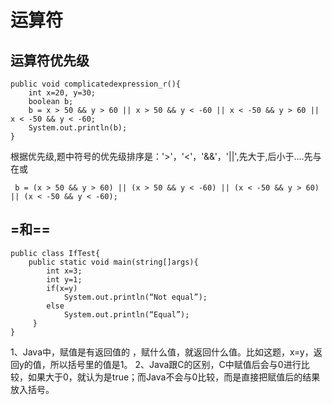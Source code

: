 # 运算符
## 运算符优先级
```
public void complicatedexpression_r(){
    int x=20, y=30;
    boolean b;
    b = x > 50 && y > 60 || x > 50 && y < -60 || x < -50 && y > 60 || x < -50 && y < -60;
    System.out.println(b);
}
```
根据优先级,题中符号的优先级排序是：'>'，'<'，'&&'，'||',先大于,后小于....先与在或
```
 b = (x > 50 && y > 60) || (x > 50 && y < -60) || (x < -50 && y > 60) || (x < -50 && y < -60);
```
## =和==
```
public class IfTest{
    public static void main(string[]args){
        int x=3;
        int y=1;
        if(x=y)
            System.out.println(“Not equal”);
        else
            System.out.println(“Equal”);
     }
}
```
1、Java中，赋值是有返回值的 ，赋什么值，就返回什么值。比如这题，x=y，返回y的值，所以括号里的值是1。
2、Java跟C的区别，C中赋值后会与0进行比较，如果大于0，就认为是true；而Java不会与0比较，而是直接把赋值后的结果放入括号。
